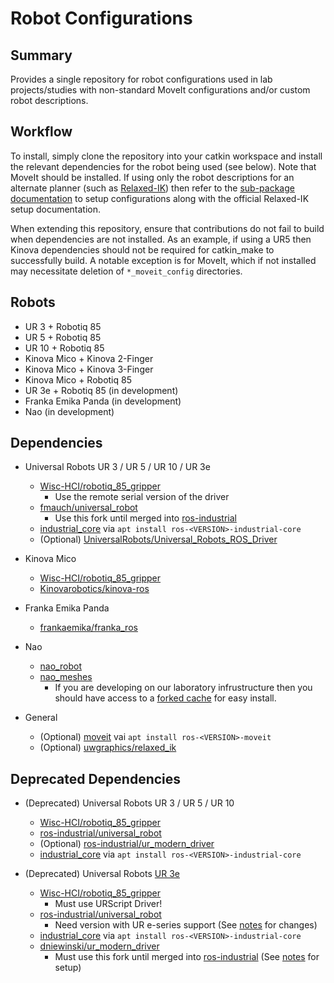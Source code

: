 # Robot Configurations

## Summary
Provides a single repository for robot configurations used in lab projects/studies
with non-standard MoveIt configurations and/or custom robot descriptions.

## Workflow

To install, simply clone the repository into your catkin workspace and install
the relevant dependencies for the robot being used (see below). Note that MoveIt
should be installed. If using only the robot descriptions for an alternate planner
(such as [Relaxed-IK](https://github.com/uwgraphics/relaxed_ik)) then refer to the
[sub-package documentation](./relaxed_ik_robot_configs/README.md) to setup
configurations along with the official Relaxed-IK setup documentation.

When extending this repository, ensure that contributions do not fail to build
when dependencies are not installed. As an example, if using a UR5 then Kinova
dependencies should not be required for catkin_make to successfully build. A notable exception is for MoveIt, which if not installed may necessitate deletion of `*_moveit_config` directories.

## Robots
- UR 3 + Robotiq 85
- UR 5 + Robotiq 85
- UR 10 + Robotiq 85
- Kinova Mico + Kinova 2-Finger
- Kinova Mico + Kinova 3-Finger
- Kinova Mico + Robotiq 85
- UR 3e + Robotiq 85 (in development)
- Franka Emika Panda (in development)
- Nao (in development)

## Dependencies
- Universal Robots UR 3 / UR 5 / UR 10 / UR 3e
  - [Wisc-HCI/robotiq_85_gripper](https://github.com/Wisc-HCI/robotiq_85_gripper)
    - Use the remote serial version of the driver
  - [fmauch/universal_robot](https://github.com/fmauch/universal_robot)
    - Use this fork until merged into [ros-industrial](https://github.com/ros-industrial/universal_robot)
  - [industrial_core](wiki.ros.org/industrial_core) via `apt install ros-<VERSION>-industrial-core`
  - (Optional) [UniversalRobots/Universal_Robots_ROS_Driver](https://github.com/UniversalRobots/Universal_Robots_ROS_Driver)

- Kinova Mico
  - [Wisc-HCI/robotiq_85_gripper](https://github.com/Wisc-HCI/robotiq_85_gripper)
  - [Kinovarobotics/kinova-ros](https://github.com/Kinovarobotics/kinova-ros)

- Franka Emika Panda
  - [frankaemika/franka_ros](https://github.com/frankaemika/franka_ros)

- Nao
  - [nao_robot](https://github.com/ros-naoqi/nao_robot)
  - [nao_meshes](https://github.com/ros-naoqi/nao_meshes)
    - If you are developing on our laboratory infrustructure then you should have access to a [forked cache](https://github.com/Wisc-HCI/nao_meshes) for easy install.

- General
  - (Optional) [moveit](http://wiki.ros.org/moveit) vai `apt install ros-<VERSION>-moveit`
  - (Optional) [uwgraphics/relaxed_ik](https://github.com/uwgraphics/relaxed_ik)

## Deprecated Dependencies
- (Deprecated) Universal Robots UR 3 / UR 5 / UR 10
  - [Wisc-HCI/robotiq_85_gripper](https://github.com/Wisc-HCI/robotiq_85_gripper)
  - [ros-industrial/universal_robot](https://github.com/ros-industrial/universal_robot)
  - (Optional) [ros-industrial/ur_modern_driver](https://github.com/ros-industrial/ur_modern_driver)
  - [industrial_core](https://wiki.ros.org/industrial_core) via `apt install ros-<VERSION>-industrial-core`

- (Deprecated) Universal Robots [UR 3e](./_documentation/OLD_SETUP_UR3E.md)
  - [Wisc-HCI/robotiq_85_gripper](https://github.com/Wisc-HCI/robotiq_85_gripper)
    - Must use URScript Driver!
  - [ros-industrial/universal_robot](https://github.com/ros-industrial/universal_robot)
    - Need version with UR e-series support (See [notes](./_documentation/OLD_SETUP_UR3E.md) for changes)
  - [industrial_core](wiki.ros.org/industrial_core) via `apt install ros-<VERSION>-industrial-core`
  - [dniewinski/ur_modern_driver](https://github.com/dniewinski/ur_modern_driver)
    - Must use this fork until merged into [ros-industrial](https://github.com/ros-industrial/universal_robot) (See [notes](./_documentation/OLD_SETUP_UR3E.md) for setup)
